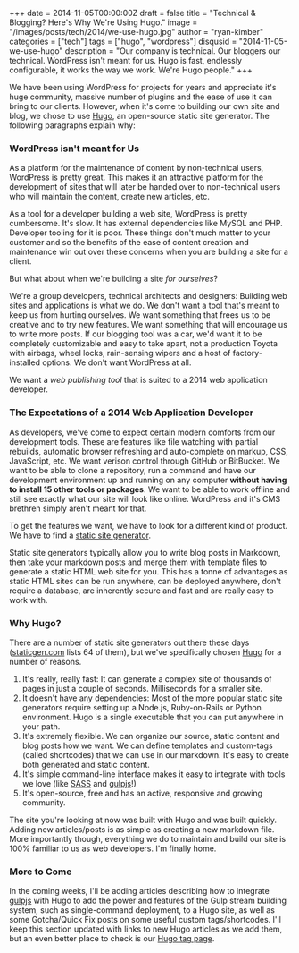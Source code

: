 +++
date = 2014-11-05T00:00:00Z
draft = false
title = "Technical & Blogging? Here's Why We're Using Hugo."
image = "/images/posts/tech/2014/we-use-hugo.jpg"
author = "ryan-kimber"
categories = ["tech"]
tags = ["hugo", "wordpress"]
disqusid = "2014-11-05-we-use-hugo"
description = "Our company is technical. Our bloggers our technical. WordPress isn't meant for us. Hugo is fast, endlessly configurable, it works the way we work. We're Hugo people."
+++

We have been using WordPress for projects for years and appreciate it's huge community, massive number of plugins and the ease of use it can bring to our clients. However, when it's come to building our own site and blog, we chose to use [Hugo](http://www.gohugo.io), an open-source static site generator. The following paragraphs explain why: 

### WordPress isn't meant for Us

As a platform for the maintenance of content by non-technical users, WordPress is pretty great. This makes it an attractive platform for the development of sites that will later be handed over to non-technical users who will maintain the content, create new articles, etc. 

As a tool for a developer building a web site, WordPress is pretty cumbersome. It's slow. It has external dependencies like MySQL and PHP. Developer tooling for it is poor. These things don't much matter to your customer and so the benefits of the ease of content creation and maintenance win out over these concerns when you are building a site for a client. 

But what about when we're building a site *for ourselves*? 

We're a group developers, technical architects and designers: Building web sites and applications is what we do. We don't want a tool that's meant to keep us from hurting ourselves. We want something that frees us to be creative and to try new features. We want something that will encourage us to write more posts. If our blogging tool was a car, we'd want it to be completely customizable and easy to take apart, not a production Toyota with airbags, wheel locks, rain-sensing wipers and a host of factory-installed options. We don't want WordPress at all.

We want a *web publishing tool* that is suited to a 2014 web application developer.
 
### The Expectations of a 2014 Web Application Developer
 
As developers, we've come to expect certain modern comforts from our development tools. These are features like file watching with partial rebuilds, automatic browser refreshing and auto-complete on markup, CSS, JavaScript, etc. We want verison control through GitHub or BitBucket. We want to be able to clone a repository, run a command and have our development environment up and running on any computer **without having to install 15 other tools or packages**. We want to be able to work offline and still see exactly what our site will look like online. WordPress and it's CMS brethren simply aren't meant for that.

To get the features we want, we have to look for a different kind of product. We have to find a [static site generator](https://www.staticgen.com/).

Static site generators typically allow you to write blog posts in Markdown, then take your markdown posts and merge them with template files to generate a static HTML web site for you. This has a tonne of advantages as static HTML sites can be run anywhere, can be deployed anywhere, don't require a database, are inherently secure and fast and are really easy to work with. 

### Why Hugo?

There are a number of static site generators out there these days ([staticgen.com](http://www.staticgen.com) lists 64 of them), but we've specifically chosen [Hugo](http://www.gohugo.io) for a number of reasons.
 
 1. It's really, really fast: It can generate a complex site of thousands of pages in just a couple of seconds. Milliseconds for a smaller site.
 2. It doesn't have any dependencies: Most of the more popular static site generators require setting up a Node.js, Ruby-on-Rails or Python environment. Hugo is a single executable that you can put anywhere in your path. 
 3. It's extremely flexible. We can organize our source, static content and blog posts how we want. We can define templates and custom-tags (called shortcodes) that we can use in our markdown. It's easy to create both generated and static content.
 4. It's simple command-line interface makes it easy to integrate with tools we love (like [SASS](http://sass-lang.com/) and [gulpjs](http://gulpjs.com/)!)
 5. It's open-source, free and has an active, responsive and growing community. 

The site you're looking at now was built with Hugo and was built quickly. Adding new articles/posts is as simple as creating a new markdown file. More importantly though, everything we do to maintain and build our site is 100% familiar to us as web developers. I'm finally home. 

### More to Come
 
In the coming weeks, I'll be adding articles describing how to integrate [gulpjs](http://www.gulpjs.com) with Hugo to add the power and features of the Gulp stream building system, such as single-command deployment, to a Hugo site, as well as some Gotcha/Quick Fix posts on some useful custom tags/shortcodes. I'll keep this section updated with links to new Hugo articles as we add them, but an even better place to check is our [Hugo tag page](/tags/hugo/).